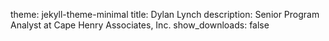 theme: jekyll-theme-minimal
title: Dylan Lynch
description: Senior Program Analyst at Cape Henry Associates, Inc.
show_downloads: false
